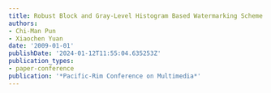 ```yaml
---
title: Robust Block and Gray-Level Histogram Based Watermarking Scheme
authors:
- Chi-Man Pun
- Xiaochen Yuan
date: '2009-01-01'
publishDate: '2024-01-12T11:55:04.635253Z'
publication_types:
- paper-conference
publication: '*Pacific-Rim Conference on Multimedia*'
---
```


